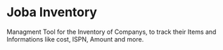 # Joba Inventory

Managment Tool for the Inventory of Companys, to track their Items and Informations like cost, ISPN, Amount and more.